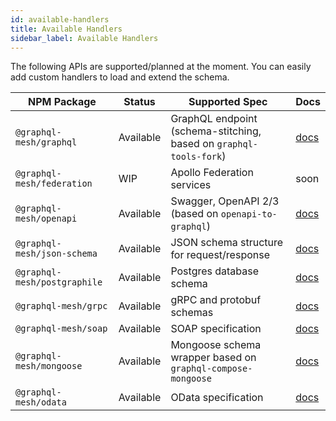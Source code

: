 ```yaml
---
id: available-handlers
title: Available Handlers
sidebar_label: Available Handlers
---
```


The following APIs are supported/planned at the moment. You can easily add custom handlers to load and extend the schema.

| NPM Package                  | Status    | Supported Spec                                                     | Docs                           |
| ---------------------------- | --------- | ------------------------------------------------------------------ | ------------------------------ |
| `@graphql-mesh/graphql`      | Available | GraphQL endpoint (schema-stitching, based on `graphql-tools-fork`) | [docs](/docs/handlers/graphql)      |
| `@graphql-mesh/federation`   | WIP       | Apollo Federation services                                         | soon                           |
| `@graphql-mesh/openapi`      | Available | Swagger, OpenAPI 2/3 (based on `openapi-to-graphql`)               | [docs](/docs/handlers/openapi)      |
| `@graphql-mesh/json-schema`  | Available | JSON schema structure for request/response                         | [docs](/docs/handlers/json-schema)  |
| `@graphql-mesh/postgraphile` | Available | Postgres database schema                                           | [docs](/docs/handlers/postgraphile) |
| `@graphql-mesh/grpc`         | Available | gRPC and protobuf schemas                                          | [docs](/docs/handlers/grpc)         |
| `@graphql-mesh/soap`         | Available | SOAP specification                                                 | [docs](/docs/handlers/soap)         |
| `@graphql-mesh/mongoose`     | Available | Mongoose schema wrapper based on `graphql-compose-mongoose`        | [docs](/docs/handlers/mongoose)     |
| `@graphql-mesh/odata`        | Available       | OData specification                                                | [docs](/docs/handlers/odata)                           |
